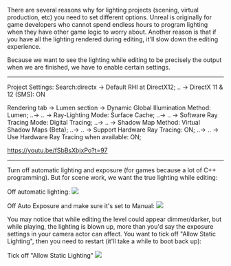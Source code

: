 There are several reasons why for lighting projects (scening, virtual production, etc) you need to set different options. Unreal is originally for game developers who cannot spend endless hours to program lighting when they have other game logic to worry about. Another reason is that if you have all the lighting rendered during editing, it'll slow down the editing experience.

Because we want to see the lighting while editing to be precisely the output when we are finished, we have to enable certain settings.

---


Project Settings:
Search:directx -> Default RHI at DirectX12;
.. -> DirectX 11 & 12 (SMS): ON

Rendering tab -> Lumen section -> Dynamic Global Illumination Method: Lumen;
..-> .. -> Ray-Lighting Mode: Surface Cache;
..-> .. -> Software Ray Tracing Mode: Digital Tracing;
..-> .. -> Shadow Map Method: Virtual Shadow Maps (Beta);
..-> .. -> Support Hardware  Ray Tracing: ON;
..-> .. -> Use Hardware Ray Tracing when available: ON;

https://youtu.be/fSbBsXbjxPo?t=97

---

Turn off automatic lighting and exposure (for games because a lot of C++ programming). But for scene work, we want the true lighting while editing:

Off automatic lighting:
![](https://i.imgur.com/IUVTrSp.png)


Off Auto Exposure and make sure it's set to Manual:
![](https://i.imgur.com/fFt8AXn.png)


You may notice that while editing the level could appear dimmer/darker, but while playing, the lighting is blown up, more than you'd say the exposure settings in your camera actor can affect. You want to tick off "Allow Static Lighting", then you need to restart (it'll take a while to boot back up):

Tick off "Allow Static Lighting"
![](https://i.imgur.com/Z8reIHj.png)
